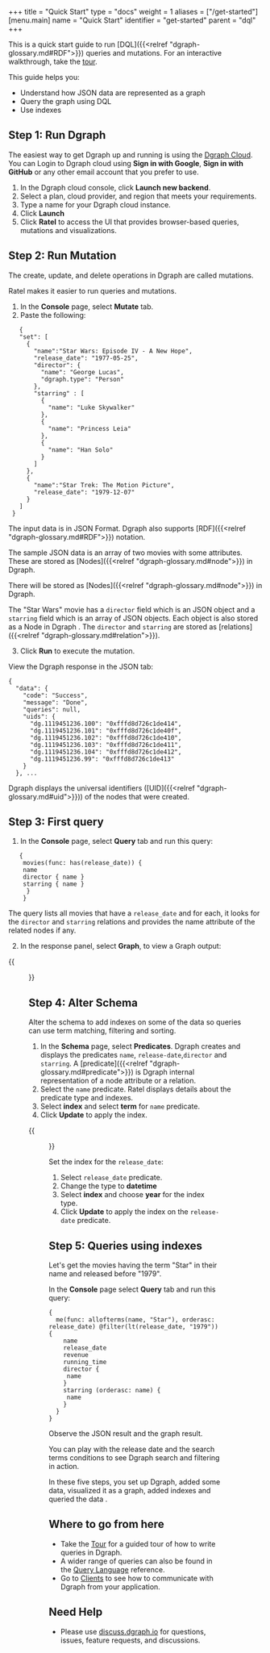 +++
title = "Quick Start"
type = "docs"
weight = 1
aliases = ["/get-started"]
[menu.main]
  name = "Quick Start"
  identifier = "get-started"
  parent = "dql"
+++

This is a quick start guide to run [DQL]({{<relref "dgraph-glossary.md#RDF">}}) queries and mutations. 
For an interactive walkthrough, take the [tour](https://dgraph.io/tour/).


This guide helps you:

* Understand how JSON data are represented as a graph
* Query the graph using DQL
* Use indexes


## Step 1: Run Dgraph

The easiest way to get Dgraph up and running is using the [Dgraph Cloud](https://cloud.dgraph.io).  
You can Login to Dgraph cloud using **Sign in with Google**, **Sign in with GitHub** or any other email account that you prefer to use.

1. In the Dgraph cloud console, click **Launch new backend**.
1. Select a plan, cloud provider, and region that meets your requirements.
1. Type a name for your Dgraph cloud instance.
1. Click **Launch**  
1. Click **Ratel** to access the UI that provides browser-based queries, mutations and visualizations.

## Step 2: Run Mutation

The create, update, and delete operations in Dgraph are called mutations.

Ratel makes it easier to run queries and mutations.

1. In the **Console** page, select **Mutate** tab.
2. Paste the following:


```dql
   {
   "set": [
     {
       "name":"Star Wars: Episode IV - A New Hope",
       "release_date": "1977-05-25",
       "director": {
         "name": "George Lucas",
         "dgraph.type": "Person"
       },
       "starring" : [
         {
           "name": "Luke Skywalker"
         },
         {
           "name": "Princess Leia"
         },
         {
           "name": "Han Solo"
         }
       ]
     },
     {
       "name":"Star Trek: The Motion Picture",
       "release_date": "1979-12-07"
     }
   ]
 }  
```

The input data is in JSON Format. Dgraph also supports [RDF]({{<relref "dgraph-glossary.md#RDF">}}) notation.

The sample JSON data is an array of two movies with some attributes. These are stored as [Nodes]({{<relref "dgraph-glossary.md#node">}}) in Dgraph.

There will be stored as [Nodes]({{<relref "dgraph-glossary.md#node">}}) in Dgraph.

The "Star Wars" movie has a `director` field which is an JSON object and a `starring` field which is an array of JSON objects.
Each object is also stored as a Node in Dgraph . The `director` and `starring` are stored as [relations]({{<relref "dgraph-glossary.md#relation">}}).


3. Click **Run** to execute the mutation.

View the Dgraph response in the JSON tab:

```dql
{
  "data": {
    "code": "Success",
    "message": "Done",
    "queries": null,
    "uids": {
      "dg.1119451236.100": "0xfffd8d726c1de414",
      "dg.1119451236.101": "0xfffd8d726c1de40f",
      "dg.1119451236.102": "0xfffd8d726c1de410",
      "dg.1119451236.103": "0xfffd8d726c1de411",
      "dg.1119451236.104": "0xfffd8d726c1de412",
      "dg.1119451236.99": "0xfffd8d726c1de413"
    }
  }, ...
  ```

Dgraph displays the universal identifiers ([UID]({{<relref "dgraph-glossary.md#uid">}})) of the nodes that were created.

## Step 3: First query
1.   In the **Console** page, select **Query** tab and run this query:

```dql
   {
    movies(func: has(release_date)) {
    name
    director { name }
    starring { name }
     }
    }
```
The query lists all movies that have a `release_date` and for each, it looks for the  `director` and `starring` relations and provides the name   attribute of the related nodes if any.

2.   In the response panel, select **Graph**, to view a Graph output:

{{<figure class="smallimage" src="/images/dql-quickstart/img1.png" title="Query result" alt="Query result in GraphQL">}}

## Step 4: Alter Schema

Alter the schema to add indexes on some of the data so queries can use term matching, filtering and sorting.

1.    In the **Schema** page, select **Predicates**.
      Dgraph creates and displays the predicates `name`, `release-date`,`director` and `starring`.
      A [predicate]({{<relref "dgraph-glossary.md#predicate">}}) is Dgraph internal representation of a node attribute or a relation.
2.    Select the `name` predicate. Ratel displays details about the predicate type and indexes.
3.    Select **index** and select **term** for `name` predicate.
4.    Click **Update** to apply the index.

{{<figure class="smallimage" src="/images/dql-quickstart/predicate-name.png" title="Adding an index" alt="Add index in Ratel">}}

Set the index for the `release_date`:
1.    Select `release_date` predicate.
2.    Change the type to **datetime**
3.    Select **index** and choose **year** for the index type.
4.    Click **Update** to apply the index on the `release-date` predicate.


## Step 5: Queries using indexes

Let's get the movies having the term "Star" in their name and released before "1979".

In the **Console** page select **Query** tab and run this query:

```dql
{
  me(func: allofterms(name, "Star"), orderasc: release_date) @filter(lt(release_date, "1979")) {
    name
    release_date
    revenue
    running_time
    director {
     name
    }
    starring (orderasc: name) {
     name
    }
  }
}
```

Observe the JSON result and the graph result.

You can play with the release date and the search terms conditions to see Dgraph search and filtering in action.


In these five steps, you set up Dgraph, added some data, visualized it as a graph, added indexes and queried the data .

## Where to go from here

- Take the [Tour](https://dgraph.io/tour/) for a guided tour of how to write queries in Dgraph.
- A wider range of queries can also be found in the
[Query Language](/dql/dql-syntax/) reference.
- Go to [Clients](/dql/clients/) to see how to
communicate with Dgraph from your application.

## Need Help

* Please use [discuss.dgraph.io](https://discuss.dgraph.io) for questions, issues,
feature requests, and discussions.
